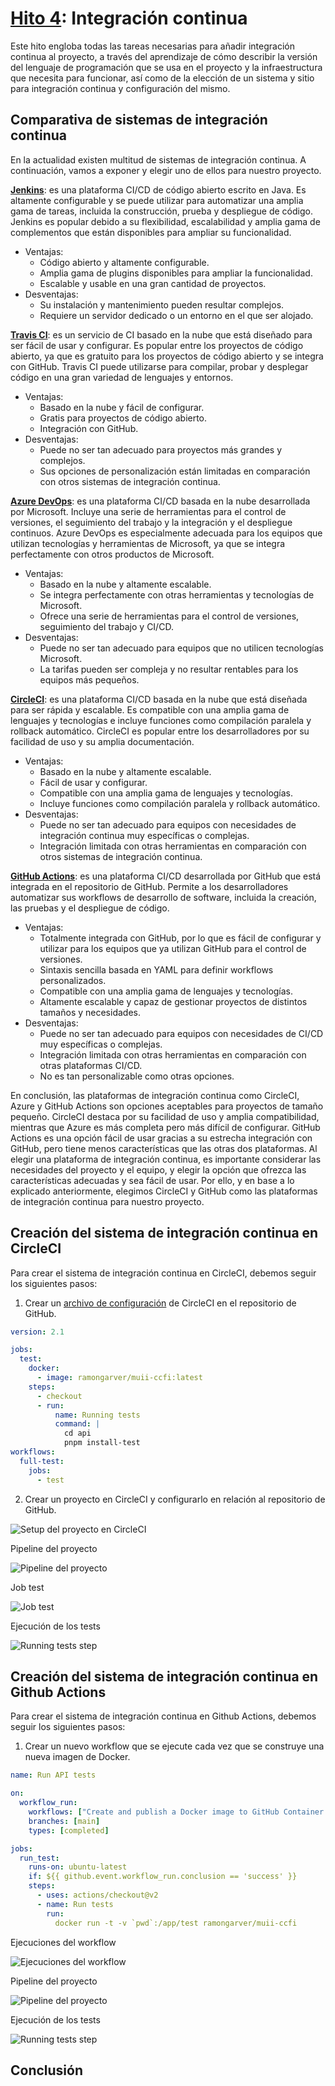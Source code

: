 # [Hito 4](https://jj.github.io/CC/documentos/proyecto/4.CI): Integración continua

Este hito engloba todas las tareas necesarias para añadir integración continua al proyecto, a través del aprendizaje de cómo describir la versión del lenguaje de programación que se usa en el proyecto y la infraestructura que necesita para funcionar, así como de la elección de un sistema y sitio para integración continua y configuración del mismo.

## Comparativa de sistemas de integración continua

En la actualidad existen multitud de sistemas de integración continua. A continuación, vamos a exponer y elegir uno de ellos para nuestro proyecto.

[**Jenkins**](https://www.jenkins.io/): es una plataforma CI/CD de código abierto escrito en Java. Es altamente configurable y se puede utilizar para automatizar una amplia gama de tareas, incluida la construcción, prueba y despliegue de código. Jenkins es popular debido a su flexibilidad, escalabilidad y amplia gama de complementos que están disponibles para ampliar su funcionalidad.

- Ventajas:
  - Código abierto y altamente configurable.
  - Amplia gama de plugins disponibles para ampliar la funcionalidad.
  - Escalable y usable en una gran cantidad de proyectos.
- Desventajas:
  - Su instalación y mantenimiento pueden resultar complejos.
  - Requiere un servidor dedicado o un entorno en el que ser alojado.

[**Travis CI**](https://www.travis-ci.com/): es un servicio de CI basado en la nube que está diseñado para ser fácil de usar y configurar. Es popular entre los proyectos de código abierto, ya que es gratuito para los proyectos de código abierto y se integra con GitHub. Travis CI puede utilizarse para compilar, probar y desplegar código en una gran variedad de lenguajes y entornos.

- Ventajas:
  - Basado en la nube y fácil de configurar.
  - Gratis para proyectos de código abierto.
  - Integración con GitHub.
- Desventajas:
  - Puede no ser tan adecuado para proyectos más grandes y complejos.
  - Sus opciones de personalización están limitadas en comparación con otros sistemas de integración continua.

[**Azure DevOps**](https://azure.microsoft.com/es-es/products/devops/#overview): es una plataforma CI/CD basada en la nube desarrollada por Microsoft. Incluye una serie de herramientas para el control de versiones, el seguimiento del trabajo y la integración y el despliegue continuos. Azure DevOps es especialmente adecuada para los equipos que utilizan tecnologías y herramientas de Microsoft, ya que se integra perfectamente con otros productos de Microsoft.

- Ventajas:
  - Basado en la nube y altamente escalable.
  - Se integra perfectamente con otras herramientas y tecnologías de Microsoft.
  - Ofrece una serie de herramientas para el control de versiones, seguimiento del trabajo y CI/CD.
- Desventajas:
  - Puede no ser tan adecuado para equipos que no utilicen tecnologías Microsoft.
  - La tarifas pueden ser compleja y no resultar rentables para los equipos más pequeños.

[**CircleCI**](https://circleci.com/): es una plataforma CI/CD basada en la nube que está diseñada para ser rápida y escalable. Es compatible con una amplia gama de lenguajes y tecnologías e incluye funciones como compilación paralela y rollback automático. CircleCI es popular entre los desarrolladores por su facilidad de uso y su amplia documentación.

- Ventajas:
  - Basado en la nube y altamente escalable.
  - Fácil de usar y configurar.
  - Compatible con una amplia gama de lenguajes y tecnologías.
  - Incluye funciones como compilación paralela y rollback automático.
- Desventajas:
  - Puede no ser tan adecuado para equipos con necesidades de integración continua muy específicas o complejas.
  - Integración limitada con otras herramientas en comparación con otros sistemas de integración continua.

[**GitHub Actions**](https://github.com/features/actions): es una plataforma CI/CD desarrollada por GitHub que está integrada en el repositorio de GitHub. Permite a los desarrolladores automatizar sus workflows de desarrollo de software, incluida la creación, las pruebas y el despliegue de código.

- Ventajas:
  - Totalmente integrada con GitHub, por lo que es fácil de configurar y utilizar para los equipos que ya utilizan GitHub para el control de versiones.
  - Sintaxis sencilla basada en YAML para definir workflows personalizados.
  - Compatible con una amplia gama de lenguajes y tecnologías.
  - Altamente escalable y capaz de gestionar proyectos de distintos tamaños y necesidades.
- Desventajas:
  - Puede no ser tan adecuado para equipos con necesidades de CI/CD muy específicas o complejas.
  - Integración limitada con otras herramientas en comparación con otras plataformas CI/CD.
  - No es tan personalizable como otras opciones.

En conclusión, las plataformas de integración continua como CircleCI, Azure y GitHub Actions son opciones aceptables para proyectos de tamaño pequeño. CircleCI destaca por su facilidad de uso y amplia compatibilidad, mientras que Azure es más completa pero más difícil de configurar. GitHub Actions es una opción fácil de usar gracias a su estrecha integración con GitHub, pero tiene menos características que las otras dos plataformas. Al elegir una plataforma de integración continua, es importante considerar las necesidades del proyecto y el equipo, y elegir la opción que ofrezca las características adecuadas y sea fácil de usar. Por ello, y en base a lo explicado anteriormente, elegimos CircleCI y GitHub como las plataformas de integración continua para nuestro proyecto.

## Creación del sistema de integración continua en CircleCI

Para crear el sistema de integración continua en CircleCI, debemos seguir los siguientes pasos:

1. Crear un [archivo de configuración](https://github.com/ramongarver/MUII-CCFI/blob/main/.circleci/config.yml) de CircleCI en el repositorio de GitHub.

```yml
version: 2.1

jobs:
  test:
    docker:
      - image: ramongarver/muii-ccfi:latest
    steps:
      - checkout
      - run:
          name: Running tests
          command: |
            cd api
            pnpm install-test
workflows:
  full-test:
    jobs:
      - test
```

2. Crear un proyecto en CircleCI y configurarlo en relación al repositorio de GitHub.

![Setup del proyecto en CircleCI](./img/setup-circlecipng.png)

Pipeline del proyecto

![Pipeline del proyecto](./img/pipeline-circleci.png)

Job test

![Job test](./img/job-test-circleci.png)

Ejecución de los tests

![Running tests step](./img/running-tests-circleci.png)

## Creación del sistema de integración continua en Github Actions

Para crear el sistema de integración continua en Github Actions, debemos seguir los siguientes pasos:

1. Crear un nuevo workflow que se ejecute cada vez que se construye una nueva imagen de Docker.

```yml
name: Run API tests

on:
  workflow_run:
    workflows: ["Create and publish a Docker image to GitHub Container Registry"]
    branches: [main]
    types: [completed]

jobs:
  run_test:
    runs-on: ubuntu-latest
    if: ${{ github.event.workflow_run.conclusion == 'success' }}
    steps:
      - uses: actions/checkout@v2
      - name: Run tests
        run:
          docker run -t -v `pwd`:/app/test ramongarver/muii-ccfi
```

Ejecuciones del workflow

![Ejecuciones del workflow](./img/workflow-executions-actions.png)

Pipeline del proyecto

![Pipeline del proyecto](./img/pipeline-actions.png)

Ejecución de los tests

![Running tests step](./img/running-tests-actions.png)

## Conclusión

